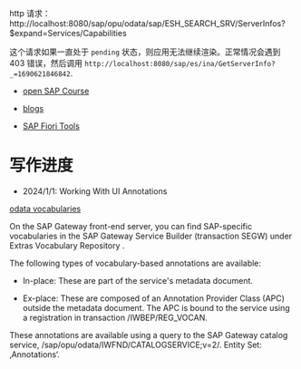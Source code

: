 http 请求：http://localhost:8080/sap/opu/odata/sap/ESH_SEARCH_SRV/ServerInfos?$expand=Services/Capabilities

这个请求如果一直处于 `pending` 状态，则应用无法继续渲染。正常情况会遇到 403 错误，然后调用 `http://localhost:8080/sap/es/ina/GetServerInfo?_=1690621846842`.

- [open SAP Course](https://open.sap.com/courses/fiori-ea1)

- [blogs](https://blogs.sap.com/tags/ed5c1ef6-932f-4c19-b2ba-1be375109ff5/)

- [SAP Fiori Tools](https://help.sap.com/docs/SAP_FIORI_tools)

# 写作进度

- 2024/1/1: Working With UI Annotations

[odata vocabularies](https://www.odata.org/vocabularies/)

On the SAP Gateway front-end server, you can find SAP-specific vocabularies in the SAP Gateway Service Builder (transaction SEGW) under Extras Vocabulary Repository .

The following types of vocabulary-based annotations are available:

- In-place: These are part of the service's metadata document.

- Ex-place: These are composed of an Annotation Provider Class (APC) outside the metadata document. The APC is bound to the service using a registration in transaction /IWBEP/REG_VOCAN.

These annotations are available using a query to the SAP Gateway catalog service, /sap/opu/odata/IWFND/CATALOGSERVICE;v=2/. Entity Set: ‚Annotations‘.